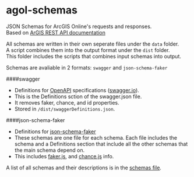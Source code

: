 # agol-schemas

JSON Schemas for ArcGIS Online's requests and responses.  
Based on [ArGIS REST API documentation](http://resources.arcgis.com/en/help/arcgis-rest-api/)  

All schemas are written in their own seperate files under the `data` folder.  
A script combines them into the output format under the `dist` folder.  
This folder includes the scripts that combines input schemas into output.  

Schemas are avaliable in 2 formats: `swagger` and `json-schema-faker`  

####swagger  
- Definitions for [OpenAPI](https://openapis.org/) specifications ([swagger.io](http://swagger.io/specification/)).  
- This is the Definitions sction of the swagger.json file.  
- It removes faker, chance, and id properties.  
- Stored in `/dist/swaggerDefinitions.json`.  

####json-schema-faker  
- Definitions for [json-schema-faker](https://github.com/json-schema-faker/json-schema-faker)  
- These schemas are one file for each schema. Each file includes the schema and a Definitions section that include all the other schemas that the main schema depend on.  
- This includes [faker.js](https://github.com/Marak/faker.js), and [chance.js](https://github.com/victorquinn/chancejs) info.  

A list of all schemas and their descriptions is in the [schemas file](/dist/schemas.md).  
